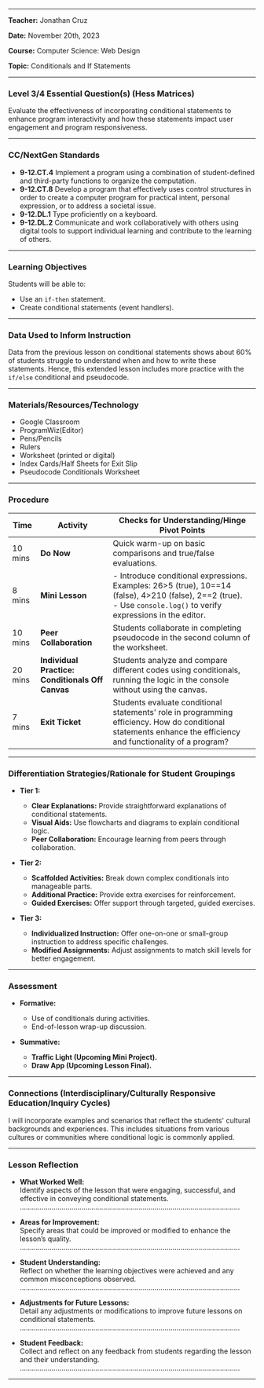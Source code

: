 
---

**Teacher:** Jonathan Cruz

**Date:** November 20th, 2023

**Course:** Computer Science: Web Design

**Topic:** Conditionals and If Statements

---

### **Level 3/4 Essential Question(s) (Hess Matrices)**  
Evaluate the effectiveness of incorporating conditional statements to enhance program interactivity and how these statements impact user engagement and program responsiveness.

---

### **CC/NextGen Standards**  
- **9-12.CT.4** Implement a program using a combination of student-defined and third-party functions to organize the computation.  
- **9-12.CT.8** Develop a program that effectively uses control structures in order to create a computer program for practical intent, personal expression, or to address a societal issue.  
- **9-12.DL.1** Type proficiently on a keyboard.  
- **9-12.DL.2** Communicate and work collaboratively with others using digital tools to support individual learning and contribute to the learning of others.

---

### **Learning Objectives**  
Students will be able to:  
- Use an `if-then` statement.  
- Create conditional statements (event handlers).

---

### **Data Used to Inform Instruction**  
Data from the previous lesson on conditional statements shows about 60% of students struggle to understand when and how to write these statements. Hence, this extended lesson includes more practice with the `if/else` conditional and pseudocode.

---

### **Materials/Resources/Technology**  
- Google Classroom  
- ProgramWiz(Editor) 
- Pens/Pencils  
- Rulers  
- Worksheet (printed or digital)  
- Index Cards/Half Sheets for Exit Slip  
- Pseudocode Conditionals Worksheet  

---

### **Procedure**

| **Time** | **Activity** | **Checks for Understanding/Hinge Pivot Points** |
|----------|--------------|------------------------------------------------|
| 10 mins  | **Do Now** | Quick warm-up on basic comparisons and true/false evaluations. |
| 8 mins   | **Mini Lesson** | - Introduce conditional expressions. Examples: 26>5 (true), 10==14 (false), 4>210 (false), 2==2 (true). <br> - Use `console.log()` to verify expressions in the editor. |
| 10 mins  | **Peer Collaboration** | Students collaborate in completing pseudocode in the second column of the worksheet. |
| 20 mins  | **Individual Practice: Conditionals Off Canvas** | Students analyze and compare different codes using conditionals, running the logic in the console without using the canvas. |
| 7 mins   | **Exit Ticket** | Students evaluate conditional statements' role in programming efficiency. How do conditional statements enhance the efficiency and functionality of a program? |

---

### **Differentiation Strategies/Rationale for Student Groupings**

- **Tier 1:**  
  - **Clear Explanations:** Provide straightforward explanations of conditional statements.  
  - **Visual Aids:** Use flowcharts and diagrams to explain conditional logic.  
  - **Peer Collaboration:** Encourage learning from peers through collaboration.

- **Tier 2:**  
  - **Scaffolded Activities:** Break down complex conditionals into manageable parts.  
  - **Additional Practice:** Provide extra exercises for reinforcement.  
  - **Guided Exercises:** Offer support through targeted, guided exercises.

- **Tier 3:**  
  - **Individualized Instruction:** Offer one-on-one or small-group instruction to address specific challenges.  
  - **Modified Assignments:** Adjust assignments to match skill levels for better engagement.

---

### **Assessment**

- **Formative:**  
  - Use of conditionals during activities.  
  - End-of-lesson wrap-up discussion.

- **Summative:**  
  - **Traffic Light (Upcoming Mini Project).**  
  - **Draw App (Upcoming Lesson Final).**

---

### **Connections (Interdisciplinary/Culturally Responsive Education/Inquiry Cycles)**  
I will incorporate examples and scenarios that reflect the students' cultural backgrounds and experiences. This includes situations from various cultures or communities where conditional logic is commonly applied.

---

### **Lesson Reflection**

- **What Worked Well:**  
  Identify aspects of the lesson that were engaging, successful, and effective in conveying conditional statements.  
  …………………………………………………………………………………………………

- **Areas for Improvement:**  
  Specify areas that could be improved or modified to enhance the lesson’s quality.  
  …………………………………………………………………………………………………

- **Student Understanding:**  
  Reflect on whether the learning objectives were achieved and any common misconceptions observed.  
  …………………………………………………………………………………………………

- **Adjustments for Future Lessons:**  
  Detail any adjustments or modifications to improve future lessons on conditional statements.  
  …………………………………………………………………………………………………

- **Student Feedback:**  
  Collect and reflect on any feedback from students regarding the lesson and their understanding.  
  …………………………………………………………………………………………………

---

